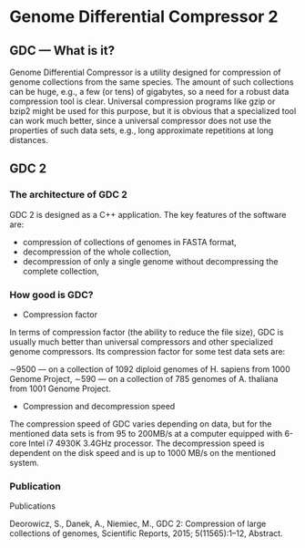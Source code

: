 # Genome Differential Compressor 2
## GDC — What is it?

Genome Differential Compressor is a utility designed for compression of genome collections from the same species. The amount of such collections can be huge, e.g., a few (or tens) of gigabytes, so a need for a robust data compression tool is clear. Universal compression programs like gzip or bzip2 might be used for this purpose, but it is obvious that a specialized tool can work much better, since a universal compressor does not use the properties of such data sets, e.g., long approximate repetitions at long distances.

## GDC 2

### The architecture of GDC 2

GDC 2 is designed as a C++ application. The key features of the software are:
+ compression of collections of genomes in FASTA format,
+ decompression of the whole collection,
+ decompression of only a single genome without decompressing the complete collection,

### How good is GDC?

* Compression factor

In terms of compression factor (the ability to reduce the file size), GDC is usually much better than universal compressors and other specialized genome compressors. Its compression factor for some test data sets are:

∼9500 — on a collection of 1092 diploid genomes of H. sapiens from 1000 Genome Project,
∼590 — on a collection of 785 genomes of A. thaliana from 1001 Genome Project.

* Compression and decompression speed

The compression speed of GDC varies depending on data, but for the mentioned data sets is from 95 to 200MB/s at a computer equipped with 6-core Intel i7 4930K 3.4GHz processor. The decompression speed is dependent on the disk speed and is up to 1000 MB/s on the mentioned system.

### Publication

Publications

Deorowicz, S., Danek, A., Niemiec, M., GDC 2: Compression of large collections of genomes, Scientific Reports, 2015; 5(11565):1–12, Abstract.

